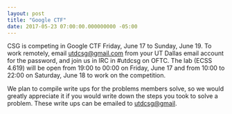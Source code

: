 ```yaml
---
layout: post
title: "Google CTF"
date: 2017-05-23 07:00:00.000000000 -05:00
---
```


CSG is competing in Google CTF Friday, June 17 to Sunday, June 19. To work remotely, email <utdcsg@gmail.com> from your UT Dallas email account for the password, and join us in IRC in #utdcsg on OFTC. The lab (ECSS 4.619) will be open from 19:00 to 00:00 on Friday, June 17 and from 10:00 to 22:00 on Saturday, June 18 to work on the competition.

We plan to compile write ups for the problems members solve, so we would greatly appreciate it if you would write down the steps you took to solve a problem. These write ups can be emailed to <utdcsg@gmail>.
